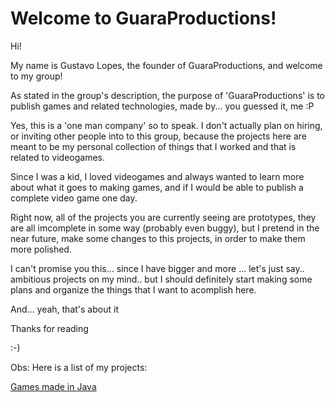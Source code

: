 # Welcome to GuaraProductions!

Hi!

My name is Gustavo Lopes, the founder of GuaraProductions, and welcome to my group!

As stated in the group's description, the purpose of 'GuaraProductions' is to publish games and related technologies,
made by... you guessed it, me :P

Yes, this is a 'one man company' so to speak. I don't actually plan on hiring, or inviting other people into to this group,
because the projects here are meant to be my personal collection of things that I worked and that is related to videogames.

Since I was a kid, I loved videogames and always wanted to learn more about what it goes to making games, and if I would 
be able to publish a complete video game one day.

Right now, all of the projects you are currently seeing are prototypes, they are all imcomplete in some way
(probably even buggy), but I pretend in the near future, make some changes to this projects, in order to make them more 
polished.

I can't promise you this... since I have bigger and more ... let's just say.. ambitious projects on my mind.. but I 
should definitely start making some plans and organize the things that I want to acomplish here.

And... yeah, that's about it

Thanks for reading

:-)

Obs: Here is a list of my projects:

[Games made in Java](https://github.com/GuaraProductions/JogosEmJava)
